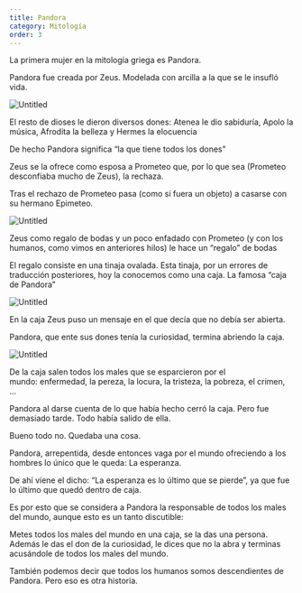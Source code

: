 ```yaml
---
title: Pandora
category: Mitología
order: 3
---
```


La primera mujer en la mitología griega es Pandora.

Pandora fue creada por Zeus. Modelada con arcilla a la que se le insufló vida.

![Untitled]({{site.baseurl}}/images/Pandora%200090d3dc8f4e465ea16f175494f5bac0/All_Notes.png)

El resto de dioses le dieron diversos dones: Atenea le dio sabiduría, Apolo la música, Afrodita la belleza y Hermes la elocuencia

De hecho Pandora significa “la que tiene todos los dones"

Zeus se la ofrece como esposa a Prometeo que, por lo que sea (Prometeo desconfiaba mucho de Zeus), la rechaza.

Tras el rechazo de Prometeo pasa (como si fuera un objeto) a casarse con su hermano Epimeteo.

![Untitled]({{site.baseurl}}/images/Pandora%200090d3dc8f4e465ea16f175494f5bac0/All_Notes%201.png)

Zeus como regalo de bodas y un poco enfadado con Prometeo (y con los humanos, como vimos en anteriores hilos) le hace un “regalo” de bodas

El regalo consiste en una tinaja ovalada. Esta tinaja, por un errores de traducción posteriores, hoy la conocemos como una caja. La famosa “caja de Pandora”

![Untitled]({{site.baseurl}}/images/Pandora%200090d3dc8f4e465ea16f175494f5bac0/Resultados_de_la_Busqueda_de_imagenes_de_Google_de_http___wikiooimg_wikioo_org_ADC_Art_nsf_O_A2AAB3__File_Nicolas_Regnier-Pandora_JPG.png)

En la caja Zeus puso un mensaje en el que decía que no debía ser abierta.

Pandora, que ente sus dones tenía la curiosidad, termina abriendo la caja.

![Untitled]({{site.baseurl}}/images/Pandora%200090d3dc8f4e465ea16f175494f5bac0/Resultados_de_la_Busqueda_de_imagenes_de_Google_de_https___i_pinimg_com_originals_04_5c_cb_045ccb6b42ab5737c4877c154507e91d_jpg.png)

De la caja salen todos los males que se esparcieron por el mundo: enfermedad, la pereza, la locura, la tristeza, la pobreza, el crimen, ...

Pandora al darse cuenta de lo que había hecho cerró la caja. Pero fue demasiado tarde. Todo había salido de ella.

Bueno todo no. Quedaba una cosa.

Pandora, arrepentida, desde entonces vaga por el mundo ofreciendo a los hombres lo único que le queda: La esperanza.

De ahí viene el dicho: “La esperanza es lo último que se pierde”, ya que fue lo último que quedó dentro de caja.

Es por esto que se considera a Pandora la responsable de todos los males del mundo, aunque esto es un tanto discutible:

Metes todos los males del mundo en una caja, se la das una persona. Además le das el don de la curiosidad, le dices que no la abra y terminas acusándole de todos los males del mundo.

También podemos decir que todos los humanos somos descendientes de Pandora. Pero eso es otra historia.
